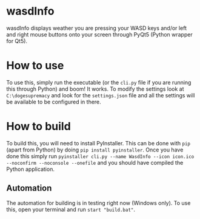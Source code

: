 # wasdInfo
wasdInfo displays weather you are pressing your WASD keys and/or left and right mouse buttons onto your screen through PyQt5 (Python wrapper for Qt5).

# How to use

To use this, simply run the executable (or the `cli.py` file if you are running this through Python) and boom! It works. To modify the settings look at `C:\dogesupremacy` and look for the `settings.json` file and all the settings will be available to be configured in there.

# How to build

To build this, you will need to install PyInstaller. This can be done with `pip` (apart from Python) by doing `pip install pyinstaller`. Once you have done this simply run `pyinstaller cli.py --name WasdInfo --icon icon.ico --noconfirm --noconsole --onefile` and you should have compiled the Python application.

## Automation
The automation for building is in testing right now (Windows only). To use this, open your terminal and run `start "build.bat"`.
